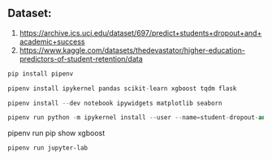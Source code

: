 ## Dataset:

1. https://archive.ics.uci.edu/dataset/697/predict+students+dropout+and+academic+success
2. https://www.kaggle.com/datasets/thedevastator/higher-education-predictors-of-student-retention/data

```python
pip install pipenv

pipenv install ipykernel pandas scikit-learn xgboost tqdm flask

pipenv install --dev notebook ipywidgets matplotlib seaborn

pipenv run python -m ipykernel install --user --name=student-dropout-and-success-prediction --display-name "Python (student-dropout-and-success-prediction)"
```


pipenv run pip show xgboost



```
pipenv run jupyter-lab
```

